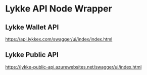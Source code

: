 # Lykke API Node Wrapper

## Lykke Wallet API
https://api.lykkex.com/swagger/ui/index/index.html

## Lykke Public API
https://lykke-public-api.azurewebsites.net/swagger/ui/index.html 
